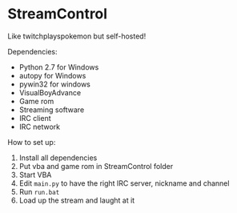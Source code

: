 # StreamControl

Like twitchplayspokemon but self-hosted!

Dependencies:

 - Python 2.7 for Windows
 - autopy for Windows
 - pywin32 for windows
 - VisualBoyAdvance
 - Game rom
 - Streaming software
 - IRC client
 - IRC network

How to set up:

1. Install all dependencies
2. Put vba and game rom in StreamControl folder
3. Start VBA
4. Edit `main.py` to have the right IRC server, nickname and channel
5. Run `run.bat`
6. Load up the stream and laught at it
